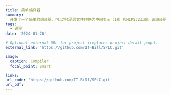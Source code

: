 ```yaml
---
title: 简单编译器
summary: 
  开发了一个简单的编译器，可以将C语言文件转换为中间表示（IR）和MIPS32汇编。该编译器支持基本功能，如I/O操作、控制流和函数调用。它包括全面的词法分析、语法分析和语义分析，并具有健全的错误处理和详细的错误信息。
tags:
  - 课程
date: '2024-01-20'

# Optional external URL for project (replaces project detail page).
external_link: 'https://github.com/IT-Bill/SPLC.git'

image:
  caption: Compiler
  focal_point: Smart

links:
url_code: 'https://github.com/IT-Bill/SPLC.git'
url_pdf: 
---
```

